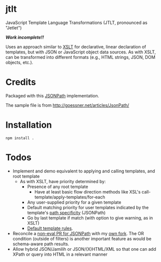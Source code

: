 # jtlt

JavaScript Template Language Transformations (JTLT, pronounced as "Jetlet")

***Work incomplete!!***

Uses an approach similar to [XSLT](http://www.w3.org/Style/XSL/) for
declarative, linear declaration of templates, but with JSON or JavaScript
object data sources. As with XSLT, can be transformed into different
formats (e.g., HTML strings, JSON, DOM objects, etc.).

# Credits

Packaged with this [JSONPath](https://github.com/s3u/JSONPath) implementation.

The sample file is from http://goessner.net/articles/JsonPath/

# Installation

```
npm install .
```

# Todos
- Implement and demo equivalent to applying and calling templates, and root template
    - As with XSLT, have priority determined by:
        - Presence of any root template
            - Have at least basic flow direction methods like XSL's call-template/apply-templates/for-each
        - Any user-supplied priority for a given template
        - Default matching priority for user templates indicated by the template's [path specificity](http://lenzconsulting.com/how-xslt-works/#priority) (JSONPath)
        - Go by last template if match (with option to give warning, as in XSLT)
        - [Default template rules](http://docstore.mik.ua/orelly/xml/xmlnut/ch08_07.htm).
- Reconcile a [non-eval PR for JSONPath](https://github.com/s3u/JSONPath/pull/4) with my [own fork](https://github.com/brettz9/JSONPath). The OR condition (outside of filters) is another important feature as would be schema-aware path results.
- Allow hybrid JSON/Jamilih or JSON/(X)HTML/XML so that one can add XPath or query into HTML in a relevant manner
